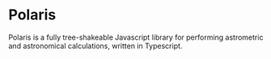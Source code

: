 # Polaris

Polaris is a fully tree-shakeable Javascript library for performing astrometric and astronomical calculations, written in Typescript.
